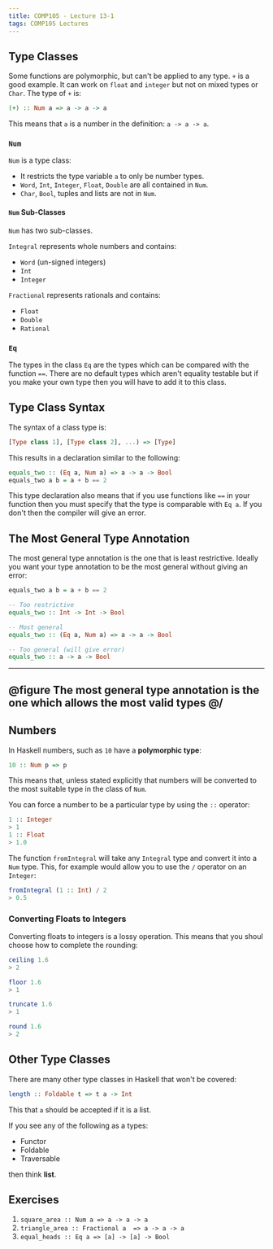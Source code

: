 ```yaml
---
title: COMP105 - Lecture 13-1
tags: COMP105 Lectures
---
```

## Type Classes
Some functions are polymorphic, but can't be applied to any type. `+` is a good example. It can work on `float` and `integer` but not on mixed types or `Char`. The type of `+` is:

```haskell
(+) :: Num a => a -> a -> a
```

This means that `a` is a number in the definition: `a -> a -> a`.

### `Num`
`Num` is a type class:

* It restricts the type variable `a` to only be number types.
* `Word`, `Int`, `Integer`, `Float`, `Double` are all contained in `Num`.
* `Char`, `Bool`, tuples and lists are not in `Num`.

#### `Num` Sub-Classes
`Num` has two sub-classes.

`Integral` represents whole numbers and contains:

* `Word` (un-signed integers)
* `Int`
* `Integer`

`Fractional` represents rationals and contains:

* `Float`
* `Double`
* `Rational`

### `Eq`
The types in the class `Eq` are the types which can be compared with the function `==`. There are no default types which aren't equality testable but if you make your own type then you will have to add it to this class.

## Type Class Syntax
The syntax of a class type is:

```haskell
[Type class 1], [Type class 2], ...) => [Type]
```

This results in a declaration similar to the following:

```haskell
equals_two :: (Eq a, Num a) => a -> a -> Bool
equals_two a b = a + b == 2
```

This type declaration also means that if you use functions like `==` in your function then you must specify that the type is comparable with `Eq a`. If you don't then the compiler will give an error.

## The Most General Type Annotation
The most general type annotation is the one that is least restrictive. Ideally you want your type annotation to be the most general without giving an error:

```haskell
equals_two a b = a + b == 2

-- Too restrictive
equals_two :: Int -> Int -> Bool

-- Most general
equals_two :: (Eq a, Num a) => a -> a -> Bool

-- Too general (will give error)
equals_two :: a -> a -> Bool
```

---
@figure
The most general type annotation is the one which allows the most valid types
@/
---

## Numbers
In Haskell numbers, such as `10` have a **polymorphic type**:

```haskell
10 :: Num p => p
```

This means that, unless stated explicitly that numbers will be converted to the most suitable type in the class of `Num`.

You can force a number to be a particular type by using the `::` operator:

```haskell
1 :: Integer
> 1
1 :: Float
> 1.0
```

The function `fromIntegral` will take any `Integral` type and convert it into a `Num` type. This, for example would allow you to use the `/` operator on an `Integer`:

```haskell
fromIntegral (1 :: Int) / 2
> 0.5
```
### Converting Floats to Integers
Converting floats to integers is a lossy operation. This means that you shoul choose how to complete the rounding:

```haskell
ceiling 1.6
> 2

floor 1.6
> 1

truncate 1.6
> 1

round 1.6
> 2
```

## Other Type Classes
There are many other type classes in Haskell that won't be covered:

```haskell
length :: Foldable t => t a -> Int
```

This that `a` should be accepted if it is a list.

If you see any of the following as a types:

* Functor
* Foldable
* Traversable

then think **list**.

## Exercises
1. `square_area :: Num a => a -> a -> a`
1. `triangle_area :: Fractional a  => a -> a -> a`
1. `equal_heads :: Eq a => [a] -> [a] -> Bool`
